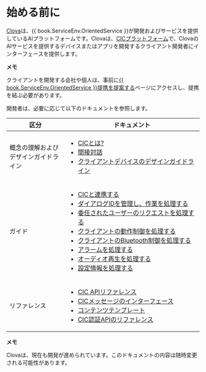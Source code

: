 # 始める前に

<a target="_blank" href="https://clova.ai">Clova</a>は、{{ book.ServiceEnv.OrientedService }}が開発およびサービスを提供しているAIプラットフォームです。Clovaは、[CICプラットフォーム](/Develop/CIC_Overview.md#WhatisCIC)で、ClovaのAIサービスを提供するデバイスまたはアプリを開発するクライアント開発者にインターフェースを提供します。

<div class="note">
  <p><strong>メモ</strong></p>
  <p>クライアントを開発する会社や個人は、事前に<a target="_blank" href="{{ book.ServiceEnv.ProposalRegisterURI }}">{{ book.ServiceEnv.OrientedService }}提携を提案する</a>ページにアクセスし、提携を結ぶ必要があります。</p>
</div>

開発者は、必要に応じて以下のドキュメントを参照します。

<table>
  <thead>
    <tr>
      <th width="30%">区分</th>
      <th width="70%">ドキュメント</th>
    </tr>
  </thead>
  <tbody>
    <tr>
      <td>概念の理解およびデザインガイドライン</td>
      <td>
        <ul>
          <li><a href="/Develop/CIC_Overview.md#WhatisCIC">CICとは?</a></li>
          <li><a href="/Develop/CIC_Overview.md#IndirectDialogue">間接対話</a></li>
          <li><a href="/Design/Design_Guideline_For_Client_Hardware.md">クライアントデバイスのデザインガイドライン</li>
        </ul>
      </td>
    </tr>
    <tr>
      <td>ガイド</td>
      <td>
        <ul>
          <li><a href="/Develop/Guides/Interact_with_CIC.md">CICと連携する</a></li>
          <li><a href="/Develop/Guides/ImplementClientFeatures/Manage_Dialogue_ID_And_Handle_Tasks.md">ダイアログIDを管理し、作業を処理する</a></li>
          <li><a href="/Develop/Guides/ImplementClientFeatures/Handle_Delegation.md">委任されたユーザーのリクエストを処理する</a></li>
          <li><a href="/Develop/Guides/ImplementClientFeatures/Handle_Device_Control.md">クライアントの動作制御を処理する</a></li>
          <li><a href="/Develop/Guides/ImplementClientFeatures/Handle_Bluetooth_Control.md">クライアントのBluetooth制御を処理する</a></li>
          <li><a href="/Develop/Guides/ImplementClientFeatures/Handle_Alerts.md">アラームを処理する</a></li>
          <li><a href="/Develop/Guides/ImplementClientFeatures/Handle_Audio_Playback.md">オーディオ再生を処理する</a></li>
          <li><a href="/Develop/Guides/ImplementClientFeatures/Handle_Settings.md">設定情報を処理する</a></li>
        </ul>
      </td>
    </tr>
    <tr>
      <td>リファレンス</td>
      <td>
        <ul>
          <li><a href="/Develop/References/CIC_API.md">CIC APIリファレンス</a></li>
          <li><a href="/Develop/References/CIC_API.md#CICInterface">CICメッセージのインターフェース</a></li>
          <li><a href="/Develop/References/Content_Templates.md">コンテンツテンプレート</a></li>
          <li><a href="/Develop/References/Clova_Auth_API.md">CIC認証APIのリファレンス</a></li>
        </ul>
      </td>
    </tr>
  </tbody>
</table>


<div class="note">
  <p><strong>メモ</strong></p>
  <p>Clovaは、現在も開発が進められています。このドキュメントの内容は随時変更される可能性があります。</p>
</div>
